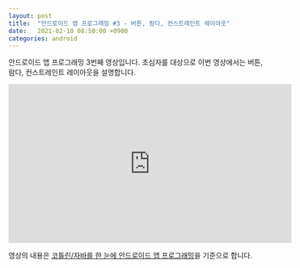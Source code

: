 ```yaml
---
layout: post
title:  "안드로이드 앱 프로그래밍 #3 - 버튼, 람다, 컨스트레인트 레이아웃"
date:   2021-02-10 08:50:00 +0900
categories: android
---
```


안드로이드 앱 프로그래밍 3번째 영상입니다. 초심자를 대상으로 이번 영상에서는 버튼, 람다, 컨스트레인트 레이아웃을 설명합니다.

<iframe width="560" height="315" src="https://www.youtube.com/embed/COaf6EObcYw" frameborder="0" allow="accelerometer; autoplay; clipboard-write; encrypted-media; gyroscope; picture-in-picture" allowfullscreen></iframe>

영상의 내용은 [코틀린/자바를 한 눈에 안드로이드 앱 프로그래밍](http://dalinaum.github.io/android/2020/09/17/android-book.html)을 기준으로 합니다.